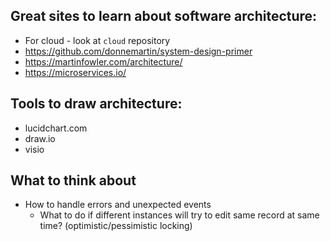 ## Great sites to learn about software architecture:
* For cloud - look at `cloud` repository
* https://github.com/donnemartin/system-design-primer
* https://martinfowler.com/architecture/
* https://microservices.io/

## Tools to draw architecture:
* lucidchart.com
* draw.io
* visio

## What to think about
* How to handle errors and unexpected events
    * What to do if different instances will try to edit same record at same time? (optimistic/pessimistic locking)

